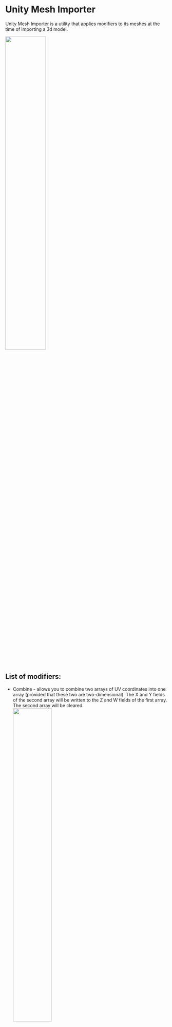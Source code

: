 # Unity Mesh Importer

Unity Mesh Importer is a utility that applies modifiers to its meshes at the time of importing a 3d model.

<img src="/../pics/pics/All.png" width="50%" height="50%">

List of modifiers:
------------------
* Combine - allows you to combine two arrays of UV coordinates into one array (provided that these two are two-dimensional). The X and Y fields of the second array will be written to the Z and W fields of the first array. The second array will be cleared. <br> <img src="/../pics/pics/Combine.png" width="50%" height="50%">

* Manual - allows you to write a specific value to any mesh array. This will allow it to be used, for example, as an origin point. <br> <img src="/../pics/pics/Manual.png" width="50%" height="50%">

* Mesh - allows you to transfer data from an external mesh to this mesh. For example, you can replace the Tangent array of this mesh with the Normal array of another mesh. <br> <img src="/../pics/pics/Mesh.png" width="50%" height="50%">

* Bounds - allows you to set the position and size of the border of this mesh. Useful in case you are animating a mesh and it goes beyond the original boundaries, which can lead to the camera clipping the render. <br> <img src="/../pics/pics/Bounds.png" width="50%" height="50%">

How to use:
-----------
To apply import modifiers to a mesh, it is necessary to select not the model object in the project, but the mesh itself inside it. This utility overrides the default Mesh Inspector behavior.

Notes:
------
This utility stores import settings in the "meta" file. If there are any errors, then remove the line "userData: ..." from the "meta" file.
